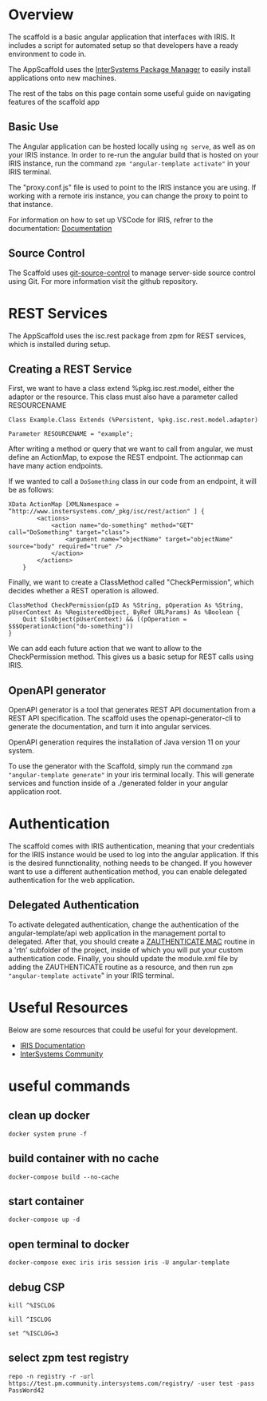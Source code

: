 Overview
========

The scaffold is a basic angular application that interfaces with IRIS. It includes a script for automated setup so that developers have a ready environment to code in.

The AppScaffold uses the [InterSystems Package Manager](https://github.com/intersystems/ipm) to easily install applications onto new machines.

The rest of the tabs on this page contain some useful guide on navigating features of the scaffold app

Basic Use
---------

The Angular application can be hosted locally using `ng serve`, as well as on your IRIS instance. In order to re-run the angular build that is hosted on your IRIS instance, run the command `zpm "angular-template activate"` in your IRIS terminal.

The "proxy.conf.js" file is used to point to the IRIS instance you are using. If working with a remote iris instance, you can change the proxy to point to that instance.

For information on how to set up VSCode for IRIS, refrer to the documentation: [Documentation](https://docs.intersystems.com/components/csp/docbook/DocBook.UI.Page.cls?KEY=GVSCO)

Source Control
--------------

The Scaffold uses [git-source-control](https://github.com/intersystems/git-source-control/tree/main) to manage server-side source control using Git. For more information visit the github repository.

REST Services
=============

The AppScaffold uses the isc.rest package from zpm for REST services, which is installed during setup.

Creating a REST Service
-----------------------

First, we want to have a class extend %pkg.isc.rest.model, either the adaptor or the resource. This class must also have a parameter called RESOURCENAME

```
Class Example.Class Extends (%Persistent, %pkg.isc.rest.model.adaptor)   

Parameter RESOURCENAME = "example";
```

After writing a method or query that we want to call from angular, we must define an ActionMap, to expose the REST endpoint. The actionmap can have many action endpoints.

If we wanted to call a `DoSomething` class in our code from an endpoint, it will be as follows:

```
XData ActionMap [XMLNamespace = “http://www.instersystems.com/_pkg/isc/rest/action" ] {
        <actions>    
            <action name="do-something" method="GET" call="DoSomething" target="class">
                <argument name="objectName" target="objectName" source="body" required="true" />    
            </action>    
        </actions> 
    }
```

Finally, we want to create a ClassMethod called "CheckPermission", which decides whether a REST operation is allowed.

```
ClassMethod CheckPermission(pID As %String, pOperation As %String, pUserContext As %RegisteredObject, ByRef URLParams) As %Boolean {
    Quit $IsObject(pUserContext) && ((pOperation = $$$OperationAction("do-something"))   
}
```

We can add each future action that we want to allow to the CheckPermission method. This gives us a basic setup for REST calls using IRIS.

OpenAPI generator
-----------------

OpenAPI generator is a tool that generates REST API documentation from a REST API specification. The scaffold uses the openapi-generator-cli to generate the documentation, and turn it into angular services.

OpenAPI generation requires the installation of Java version 11 on your system.

To use the generator with the Scaffold, simply run the command `zpm "angular-template generate"` in your iris terminal locally. This will generate services and function inside of a ./generated folder in your angular application root.

Authentication
==============

The scaffold comes with IRIS authentication, meaning that your credentials for the IRIS instance would be used to log into the angular application. If this is the desired funnctionality, nothing needs to be changed. If you however want to use a different authentication method, you can enable delegated authentication for the web application.

Delegated Authentication
------------------------

To activate delegated authentication, change the authentication of the angular-template/api web application in the management portal to delegated. After that, you should create a [ZAUTHENTICATE.MAC](https://docs.intersystems.com/iris20232/csp/docbook/Doc.View.cls?KEY=TSQS_DelAuthExPartOne) routine in a 'rtn' subfolder of the project, inside of which you will put your custom authentication code. Finally, you should update the module.xml file by adding the ZAUTHENTICATE routine as a resource, and then run `zpm "angular-template activate`" in your IRIS terminal.

Useful Resources
================

Below are some resources that could be useful for your development.

*   [IRIS Documentation](https://docs.intersystems.com/)
*   [InterSystems Community](https://community.intersystems.com/)


# useful commands
## clean up docker 
```
docker system prune -f
```

## build container with no cache
```
docker-compose build --no-cache
```

## start container
```
docker-compose up -d
```

## open terminal to docker
```
docker-compose exec iris iris session iris -U angular-template
```
## debug CSP
```
kill ^%ISCLOG

kill ^ISCLOG

set ^%ISCLOG=3
```

## select zpm test registry
```
repo -n registry -r -url https://test.pm.community.intersystems.com/registry/ -user test -pass PassWord42
```



